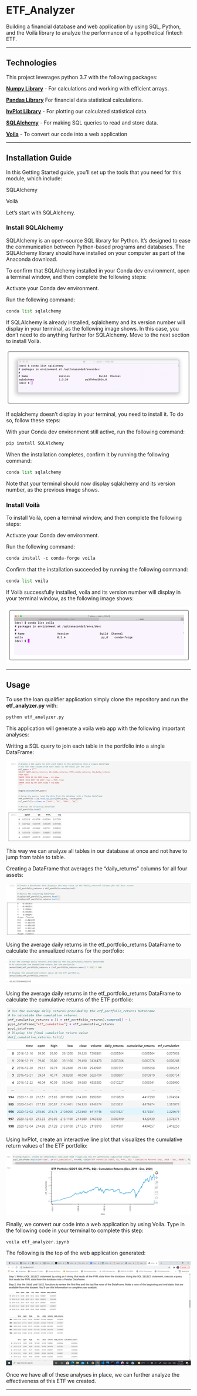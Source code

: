 # ETF_Analyzer
Building a financial database and web application by using SQL, Python, and the Voilà library to analyze the performance of a hypothetical fintech ETF.

---

## Technologies

This project leverages python 3.7 with the following packages:

**[Numpy Library](https://numpy.org/)** - For calculations and working with efficient arrays.<br>

**[Pandas Library](https://pandas.pydata.org/)** For financial data statistical calculations.<br>

**[hvPlot Library](https://hvplot.holoviz.org/)** - For plotting our calculated statistical data.<br>

**[SQLAlchemy](https://docs.sqlalchemy.org/en/14/)** - For making SQL queries to read and store data.<br>

**[Voila](https://voila.readthedocs.io/en/stable/index.html)** - To convert our code into a web application

---

## Installation Guide

In this Getting Started guide, you’ll set up the tools that you need for this module, which include:

SQLAlchemy

Voilà

Let’s start with SQLAlchemy.

### <span color='blue'>Install SQLAlchemy</span>

SQLAlchemy is an open-source SQL library for Python. It’s designed to ease the communication between Python-based programs and databases. The SQLAlchemy library should have installed on your computer as part of the Anaconda download.

To confirm that SQLAlchemy installed in your Conda dev environment, open a terminal window, and then complete the following steps:

Activate your Conda dev environment.

Run the following command:

```python
conda list sqlalchemy
```

If SQLAlchemy is already installed, sqlalchemy and its version number will display in your terminal, as the following image shows. In this case, you don’t need to do anything further for SQLAlchemy. Move to the next section to install Voilà.

![List SQLAlchemy](list_sqlalchemy.png)

If sqlalchemy doesn’t display in your terminal, you need to install it. To do so, follow these steps:

With your Conda dev environment still active, run the following command:

```python
pip install SQLAlchemy
```

When the installation completes, confirm it by running the following command:

```python
conda list sqlalchemy
```

Note that your terminal should now display sqlalchemy and its version number, as the previous image shows.

### <span color='blue'>Install Voilà</span>

To install Voilà, open a terminal window, and then complete the following steps:

Activate your Conda dev environment.

Run the following command:

```python
conda install -c conda-forge voila
```

Confirm that the installation succeeded by running the following command:

```python
conda list voila
```

If Voilà successfully installed, voila and its version number will display in your terminal window, as the following image shows:

![List Voila](list_voila.png)

---

## Usage

To use the loan qualifier application simply clone the repository and run the **etf_analyzer.py** with:

```python
python etf_analyzer.py
```

This application will generate a voila web app with the following important analyses:

Writing a SQL query to join each table in the portfolio into a single DataFrame:

![Join SQL Analysis](join_sql_analysis.png)

This way we can analyze all tables in our database at once and not have to jump from table to table.

Creating a DataFrame that averages the “daily_returns” columns for all four assets:

![Daily Returns Analysis](daily_returns_analysis.png)

Using the average daily returns in the etf_portfolio_returns DataFrame to calculate the annualized returns for the portfolio:

![Annualized Returns Analysis](annualized_returns_analysis.png)

Using the average daily returns in the etf_portfolio_returns DataFrame to calculate the cumulative returns of the ETF portfolio:

![Cumulative Returns Analysis](cumulative_returns_analysis.png)

Using hvPlot, create an interactive line plot that visualizes the cumulative return values of the ETF portfolio:

![Cumulative Plot Analysis](cumulative_plot_analysis.png)

Finally, we convert our code into a web application by using Voila. Type in the following code in your terminal to complete this step:

```python
voila etf_analyzer.ipynb
```

The following is the top of the web application generated:

![Voila Web Application](voila_page_one.png)

Once we have all of these analyses in place, we can further analyze the effectiveness of this ETF we created.

---
